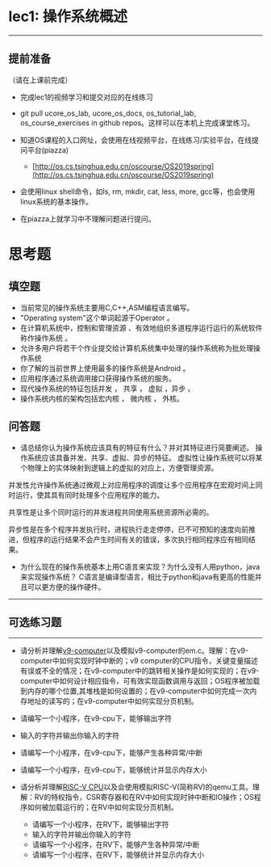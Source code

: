 # lec1: 操作系统概述

---

## **提前准备**

（请在上课前完成）

* 完成lec1的视频学习和提交对应的在线练习
* git pull ucore\_os\_lab, ucore\_os\_docs, os\_tutorial\_lab, os\_course\_exercises in github repos。这样可以在本机上完成课堂练习。
* 知道OS课程的入口网址，会使用在线视频平台，在线练习/实验平台，在线提问平台\(piazza\)
  * [http://os.cs.tsinghua.edu.cn/oscourse/OS2019spring](http://os.cs.tsinghua.edu.cn/oscourse/OS2019spring)


* 会使用linux shell命令，如ls, rm, mkdir, cat, less, more, gcc等，也会使用linux系统的基本操作。
* 在piazza上就学习中不理解问题进行提问。



# 思考题

## 填空题

* 当前常见的操作系统主要用C,C++,ASM编程语言编写。
* "Operating system"这个单词起源于Operator 。
* 在计算机系统中，控制和管理资源 、有效地组织多道程序运行运行的系统软件称作操作系统 。
* 允许多用户将若干个作业提交给计算机系统集中处理的操作系统称为批处理操作系统
* 你了解的当前世界上使用最多的操作系统是Android 。
* 应用程序通过系统调用接口获得操作系统的服务。
* 现代操作系统的特征包括并发 ， 共享 ， 虚拟 ，异步 。
* 操作系统内核的架构包括宏内核 ， 微内核 ， 外核。


## 问答题

- 请总结你认为操作系统应该具有的特征有什么？并对其特征进行简要阐述。
操作系统应该具备并发、共享、虚拟、异步的特征。
虚拟性让操作系统可以将某个物理上的实体映射到逻辑上的虚拟的对应上，方便管理资源。

并发性允许操作系统通过微观上对应用程序的调度让多个应用程序在宏观时间上同时运行，使其具有同时处理多个应用程序的能力。

共享性是让多个同时运行的并发进程共同使用系统资源所必需的。

异步性是在多个程序并发执行时，进程执行走走停停，已不可预知的速度向前推进，但程序的运行结果不会产生时间有关的错误，多次执行相同程序应有相同结果。

- 为什么现在的操作系统基本上用C语言来实现？为什么没有人用python，java来实现操作系统？
C语言是编译型语言，相比于python和java有更高的性能并且可以更方便的操作硬件。
---

## 可选练习题

---

- 请分析并理解[v9\-computer](https://github.com/chyyuu/os_tutorial_lab/blob/master/v9_computer/docs/v9_computer.md)以及模拟v9\-computer的em.c。理解：在v9\-computer中如何实现时钟中断的；v9 computer的CPU指令，关键变量描述有误或不全的情况；在v9\-computer中的跳转相关操作是如何实现的；在v9\-computer中如何设计相应指令，可有效实现函数调用与返回；OS程序被加载到内存的哪个位置,其堆栈是如何设置的；在v9\-computer中如何完成一次内存地址的读写的；在v9\-computer中如何实现分页机制。


- 请编写一个小程序，在v9-cpu下，能够输出字符


- 输入的字符并输出你输入的字符


- 请编写一个小程序，在v9-cpu下，能够产生各种异常/中断


- 请编写一个小程序，在v9-cpu下，能够统计并显示内存大小



- 请分析并理解[RISC-V CPU](http://www.riscvbook.com/chinese/)以及会使用模拟RISC\-V(简称RV)的qemu工具。理解：RV的特权指令，CSR寄存器和在RV中如何实现时钟中断和IO操作；OS程序如何被加载运行的；在RV中如何实现分页机制。
  - 请编写一个小程序，在RV下，能够输出字符
  - 输入的字符并输出你输入的字符
  - 请编写一个小程序，在RV下，能够产生各种异常/中断
  - 请编写一个小程序，在RV下，能够统计并显示内存大小
